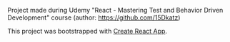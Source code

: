 Project made during Udemy "React - Mastering Test and Behavior Driven Development" course (author: https://github.com/15Dkatz)

This project was bootstrapped with [Create React App](https://github.com/facebookincubator/create-react-app).
